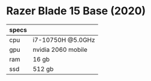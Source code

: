 # Razer Blade 15 Base (2020)

| specs |                    |
| ----- | ------------------ |
| cpu   | i7-10750H @5.0GHz  |
| gpu   | nvidia 2060 mobile |
| ram   | 16 gb              |
| ssd   | 512 gb             |
